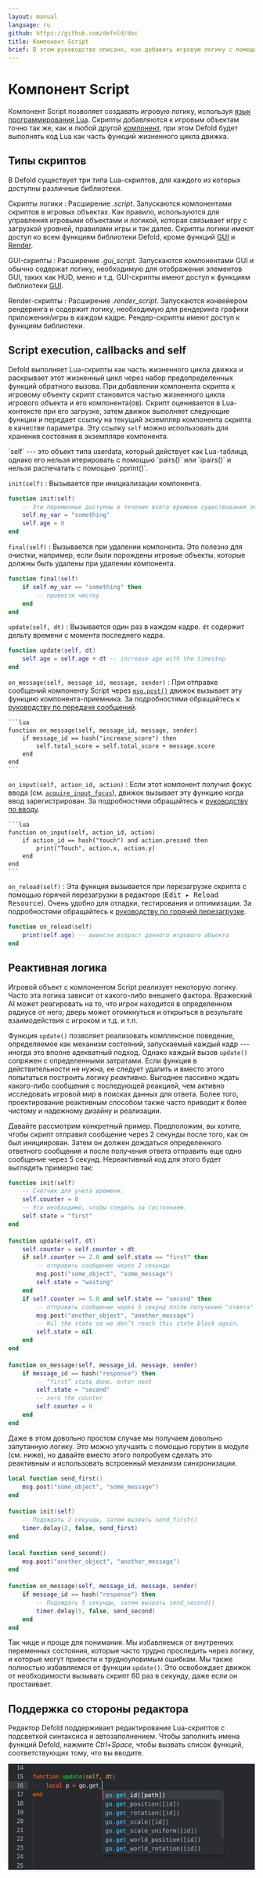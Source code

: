```yaml
---
layout: manual
language: ru
github: https://github.com/defold/doc
title: Компонент Script
brief: В этом руководстве описано, как добавить игровую логику с помощью компонента Script.
---
```


# Компонент Script

Компонент Script позволяет создавать игровую логику, используя [язык программирования Lua](/ru/manuals/lua). Скрипты добавляются к игровым объектам точно так же, как и любой другой [компонент](/ru/manuals/components), при этом Defold будет выполнять код Lua как часть функций жизненного цикла движка.


## Типы скриптов

В Defold существует три типа Lua-скриптов, для каждого из которых доступны различные библиотеки.

Скрипты логики
: Расширение _.script_. Запускаются компонентами скриптов в игровых объектах. Как правило, используются для управления игровыми объектами и логикой, которая связывает игру с загрузкой уровней, правилами игры и так далее. Скрипты логики имеют доступ ко всем функциям библиотеки Defold, кроме функций [GUI](/ref/gui) и [Render](/ref/render).


GUI-скрипты
: Расширение _.gui_script_. Запускаются компонентами GUI и обычно содержат логику, необходимую для отображения элементов GUI, таких как HUD, меню и т.д. GUI-скрипты имеют доступ к функциям библиотеки [GUI](/ref/gui).


Render-скрипты
: Расширение _.render_script_. Запускаются конвейером рендеринга и содержит логику, необходимую для рендеринга графики приложения/игры в каждом кадре. Рендер-скрипты имеют доступ к функциям библиотеки.


## Script execution, callbacks and self

Defold выполняет Lua-скрипты как часть жизненного цикла движка и раскрывает этот жизненный цикл через набор предопределенных функций обратного вызова. При добавлении компонента скрипта к игровому объекту скрипт становится частью жизненного цикла игрового объекта и его компонента(ов). Скрипт оценивается в Lua-контексте при его загрузке, затем движок выполняет следующие функции и передает ссылку на текущий экземпляр компонента скрипта в качестве параметра. Эту ссылку `self` можно использовать для хранения состояния в экземпляре компонента.

<div class='important' markdown='1'>
`self` --- это объект типа userdata, который действует как Lua-таблица, однако его нельзя итерировать с помощью `pairs()` или `ipairs()` и нельзя распечатать с помощью `pprint()`.
</div>

`init(self)`
: Вызывается при инициализации компонента.

  ```lua
  function init(self)
      -- Эти переменные доступны в течение всего времени существования экземпляра компонента
      self.my_var = "something"
      self.age = 0
  end
  ```

`final(self)`
: Вызывается при удалении компонента. Это полезно для очистки, например, если были порождены игровые объекты, которые должны быть удалены при удалении компонента.

  ```lua
  function final(self)
      if self.my_var == "something" then
          -- провести чистку
      end
  end
  ```

`update(self, dt)`
: Вызывается один раз в каждом кадре. `dt` содержит дельту времени с момента последнего кадра.

  ```lua
  function update(self, dt)
      self.age = self.age + dt -- increase age with the timestep
  end
  ```

`on_message(self, message_id, message, sender)`
: При отправке сообщений компоненту Script через [`msg.post()`](/ref/msg#msg.post) движок вызывает эту функцию компонента-приемника. За подробностями обращайтесь к [руководству по передаче сообщений](/ru/manuals/message-passing).

    ```lua
    function on_message(self, message_id, message, sender)
        if message_id == hash("increase_score") then
            self.total_score = self.total_score + message.score
        end
    end
    ```

`on_input(self, action_id, action)`
: Если этот компонент получил фокус ввода (см. [`acquire_input_focus`](/ref/go/#acquire_input_focus)), движок вызывает эту функцию когда ввод зарегистрирован. За подробностями обращайтесь к [руководству по вводу](/ru/manuals/input).

    ```lua
    function on_input(self, action_id, action)
        if action_id == hash("touch") and action.pressed then
            print("Touch", action.x, action.y)
        end
    end
    ```

`on_reload(self)`
: Эта функция вызывается при перезагрузке скрипта с помощью горячей перезагрузки в редакторе (<kbd>Edit ▸ Reload Resource</kbd>). Очень удобно для отладки, тестирования и оптимизации. За подробностями обращайтесь к [руководству по горячей перезагрузке](/ru/manuals/hot-reload).

  ```lua
  function on_reload(self)
      print(self.age) -- вывести возраст данного игрового объекта
  end
  ```


## Реактивная логика

Игровой объект с компонентом Script реализует некоторую логику. Часто эта логика зависит от какого-либо внешнего фактора. Вражеский AI может реагировать на то, что игрок находится в определенном радиусе от него; дверь может отомкнуться и открыться в результате взаимодействия с игроком и т.д. и т.п.

Функция `update()` позволяет реализовать комплексное поведение, определяемое как механизм состояний, запускаемый каждый кадр --- иногда это вполне адекватный подход. Однако каждый вызов `update()` сопряжен с определенными затратами. Если функция в действительности не нужна, ее следует удалить и вместо этого попытаться построить логику _реактивно_. Выгоднее пассивно ждать какого-либо сообщения с последующей реакцией, чем активно исследовать игровой мир в поисках данных для ответа. Более того, проектирование реактивным способом также часто приводит к более чистому и надежному дизайну и реализации.

Давайте рассмотрим конкретный пример. Предположим, вы хотите, чтобы скрипт отправил сообщение через 2 секунды после того, как он был инициирован. Затем он должен дождаться определенного ответного сообщения и после получения ответа отправить еще одно сообщение через 5 секунд. Нереактивный код для этого будет выглядеть примерно так:

```lua
function init(self)
    -- Счетчик для учета времени.
    self.counter = 0
    -- Это необходимо, чтобы следить за состоянием.
    self.state = "first"
end

function update(self, dt)
    self.counter = self.counter + dt
    if self.counter >= 2.0 and self.state == "first" then
        -- отправить сообщение через 2 секунды
        msg.post("some_object", "some_message")
        self.state = "waiting"
    end
    if self.counter >= 5.0 and self.state == "second" then
        -- отправить сообщение через 5 секунд после получения "ответа"
        msg.post("another_object", "another_message")
        -- Nil the state so we don’t reach this state block again.
        self.state = nil
    end
end

function on_message(self, message_id, message, sender)
    if message_id == hash("response") then
        -- “first” state done. enter next
        self.state = "second"
        -- zero the counter
        self.counter = 0
    end
end
```

Даже в этом довольно простом случае мы получаем довольно запутанную логику. Это можно улучшить с помощью горутин в модуле (см. ниже), но давайте вместо этого попробуем сделать это реактивным и использовать встроенный механизм синхронизации.

```lua
local function send_first()
	msg.post("some_object", "some_message")
end

function init(self)
	-- Подождать 2 секунды, затем вызвать send_first()
	timer.delay(2, false, send_first)
end

local function send_second()
	msg.post("another_object", "another_message")
end

function on_message(self, message_id, message, sender)
	if message_id == hash("response") then
		-- Подождать 5 секунды, затем вызвать send_second()
		timer.delay(5, false, send_second)
	end
end
```

Так чище и проще для понимания. Мы избавляемся от внутренних переменных состояния, которые часто трудно проследить через логику, и которые могут привести к трудноуловимым ошибкам. Мы также полностью избавляемся от функции `update()`. Это освобождает движок от необходимости вызывать скрипт 60 раз в секунду, даже если он простаивает.


## Поддержка со стороны редактора

Редактор Defold поддерживает редактирование Lua-скриптов с подсветкой синтаксиса и автозаполнением. Чтобы заполнить имена функций Defold, нажмите *Ctrl+Space*, чтобы вызвать список функций, соответствующих тому, что вы вводите.

![Auto completion](/manuals/images/script/completion.png)
